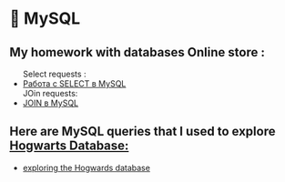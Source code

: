# 🐬 MySQL 
  
  <h2> My homework  with databases Online store :  </h2>
      
<ul>
   Select requests : 
   <li><a href = "https://docs.google.com/spreadsheets/d/1AiyICcPowz_C7pvBfVfbdYq0Q5Z3Mp-vQ3yFp46BbUk/edit?usp=sharing">Работа с SELECT в MySQL<a> </li>
   JOin requests:
   <li><a href = "https://docs.google.com/spreadsheets/d/1uLyNudDpHZdtf_HmjSUkPJ6i6xpKVP54JJRsik1Basw/edit?usp=sharing">JOIN в MySQL</a></li>

</ul>
      <h2>  Here are MySQL queries that I used to explore<a href = "https://drive.google.com/file/d/1-r8CGpZhTMwh3-IYzhS2obkOkI7kpzHB/view?usp=sharing"> Hogwarts Database:</a></h2>
<ul>
     
   <li> <a href="https://drive.google.com/file/d/1-r8CGpZhTMwh3-IYzhS2obkOkI7kpzHB/view?usp=sharing">exploring the Hogwards database</a></li>


</ul>
